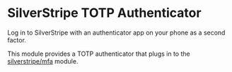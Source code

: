 # SilverStripe TOTP Authenticator

Log in to SilverStripe with an authenticator app on your phone as a second factor.

This module provides a TOTP authenticator that plugs in to the [silverstripe/mfa](https://github.com/silverstripe/mfa) module. 
